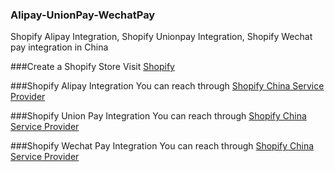### Alipay-UnionPay-WechatPay
Shopify Alipay Integration, Shopify Unionpay Integration, Shopify Wechat pay integration in China

###Create a Shopify Store
Visit [Shopify](http://www.shopify.com/?ref=erp-boost)

###Shopify Alipay Integration
You can reach through [Shopify China Service Provider](http://www.shopifychina.com/en.html)

###Shopify Union Pay Integration
You can reach through [Shopify China Service Provider](http://www.shopifychina.com/en.html)

###Shopify Wechat Pay Integration
You can reach through [Shopify China Service Provider](http://www.shopifychina.com/en.html)

